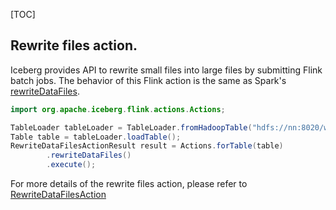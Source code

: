 [TOC]

## Rewrite files action.

Iceberg provides API to rewrite small files into large files by submitting Flink batch jobs. The behavior of this Flink action is the same as Spark's [rewriteDataFiles]($Maintenance#compact-data-files).

```java
import org.apache.iceberg.flink.actions.Actions;

TableLoader tableLoader = TableLoader.fromHadoopTable("hdfs://nn:8020/warehouse/path");
Table table = tableLoader.loadTable();
RewriteDataFilesActionResult result = Actions.forTable(table)
        .rewriteDataFiles()
        .execute();
```

For more details of the rewrite files action, please refer to [RewriteDataFilesAction](https://iceberg.apache.org/javadoc/1.5.2/org/apache/iceberg/flink/actions/RewriteDataFilesAction.html)

